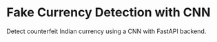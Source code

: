 # Fake Currency Detection with CNN

Detect counterfeit Indian currency using a CNN with FastAPI backend.